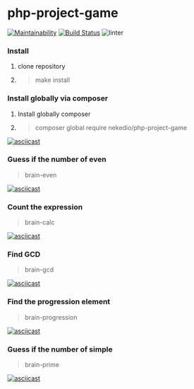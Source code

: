 # php-project-game

[![Maintainability](https://api.codeclimate.com/v1/badges/d3929ac0baeeac57016e/maintainability)](https://codeclimate.com/github/nekedio/php-project-lvl1/maintainability)
[![Build Status](https://travis-ci.com/nekedio/php-project-lvl1.svg?branch=master)](https://travis-ci.com/nekedio/php-project-lvl1)
![linter](https://github.com/nekedio/php-project-lvl1/workflows/linter/badge.svg)

### Install

1. clone repository
2. > make install

### Install globally via composer

1. Install globally composer
2. > composer global require nekedio/php-project-game

[![asciicast](https://asciinema.org/a/305159.svg)](https://asciinema.org/a/305159)


### Guess if the number of even
> brain-even

[![asciicast](https://asciinema.org/a/304369.svg)](https://asciinema.org/a/304369)


### Count the expression
> brain-calc

[![asciicast](https://asciinema.org/a/305094.svg)](https://asciinema.org/a/305094)


### Find GCD
> brain-gcd

[![asciicast](https://asciinema.org/a/305834.svg)](https://asciinema.org/a/305834)


### Find the progression element
> brain-progression

[![asciicast](https://asciinema.org/a/305835.svg)](https://asciinema.org/a/305835)


### Guess if the number of simple
> brain-prime

[![asciicast](https://asciinema.org/a/305815.svg)](https://asciinema.org/a/305815)
